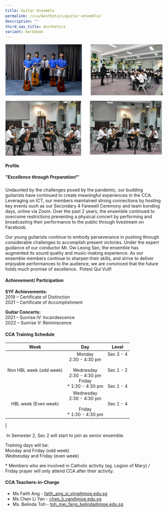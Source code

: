```yaml
---
title: Guitar Ensemble
permalink: /cca/Aesthetics/guitar-ensemble/
description: ""
third_nav_title: Aesthetics
variant: markdown
---
```

![](/images/2022_Migration/guitar%201.jpg)

![](/images/2022_Migration/guitar%202.jpg)

#### **Profile**

##### **"Excellence through Preparation!"**

Undaunted by the challenges posed by the pandemic, our budding guitarists have continued to create meaningful experiences in the CCA. Leveraging on ICT, our members maintained strong connections by hosting key events such as our Secondary 4 Farewell Ceremony and team bonding days, online via Zoom. Over the past 2 years, the ensemble continued to overcome restrictions preventing a physical concert by performing and broadcasting their performance to the public through livestream on Facebook.

Our young guitarists continue to embody perseverance in pushing through considerable challenges to accomplish present victories. Under the expert guidance of our conductor Mr. Ow Leong San, the ensemble has augmented its sound quality and music-making experience. As our ensemble members continue to sharpen their skills, and strive to deliver enjoyable performances to the audience, we are convinced that the future holds much promise of excellence.&nbsp; Potest Qui Vult!

#### **Achievement/ Participation**

**SYF Achievements:**<br>
2019&nbsp;–&nbsp;Certificate of Distinction&nbsp;<br>
2021&nbsp;–&nbsp;Certificate of Accomplishment

**Guitar Concerts:**<br>
2021 – Sunrise IV: Incandescence<br>
2022 – Sunrise V: Reminiscence

#### **CCA Training Schedule**

| Week | Day | Level |
|:---:|:---:|:---:|
| Non HBL week (odd week) | Monday<br>2:30 - 4:30 pm<br><br>Wednesday<br>2:30 - 4:30 pm<br>Friday<br>* 1:30 - 4:30 pm | Sec 3 - 4<br><br><br>Sec 1 - 2<br><br><br>Sec 1 - 4 |
| HBL week (Even week) | Wednesday<br>2:30 - 4:30 pm<br><br>Friday<br>* 1:30 - 4:30 pm<br> | Sec 1 - 4 |
|

&nbsp;In Semester 2, Sec 2 will start to join as senior ensemble.  
  
Training days will be:  
Monday and Friday (odd week)  
Wednesday and Friday (even week)  
  
\* Members who are involved in Catholic activity (eg. Legion of Mary) / Friday prayer will only attend CCA after their activity.

#### **CCA Teachers-in-Charge**

* Ms Faith Ang -&nbsp;[faith_ang_si_ying@moe.edu.sg](mailto:faith_ang_si_ying@moe.edu.sg)
* Ms Chen Li Yan -&nbsp;[chen_li_yan@moe.edu.sg](mailto:chen_li_yan@moe.edu.sg)
* Ms. Belinda Toh&nbsp;- [toh_mei_fang_belinda@moe.edu.sg](mailto:toh_mei_fang_belinda@moe.edu.sg)
